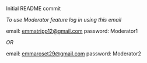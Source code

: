 Initial README commit

*To use Moderator feature log in using this email*


email: emmatripp12@gmail.com
password: Moderator1

*OR*

email: emmaroset29@gmail.com
password: Moderator2
